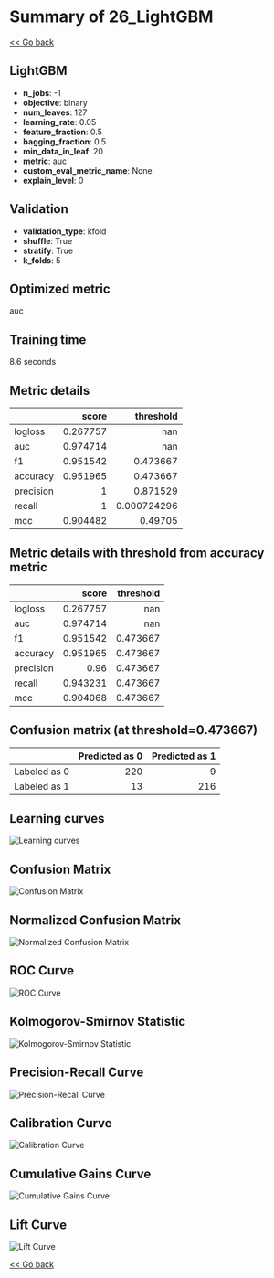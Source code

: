 # Summary of 26_LightGBM

[<< Go back](../README.md)


## LightGBM
- **n_jobs**: -1
- **objective**: binary
- **num_leaves**: 127
- **learning_rate**: 0.05
- **feature_fraction**: 0.5
- **bagging_fraction**: 0.5
- **min_data_in_leaf**: 20
- **metric**: auc
- **custom_eval_metric_name**: None
- **explain_level**: 0

## Validation
 - **validation_type**: kfold
 - **shuffle**: True
 - **stratify**: True
 - **k_folds**: 5

## Optimized metric
auc

## Training time

8.6 seconds

## Metric details
|           |    score |     threshold |
|:----------|---------:|--------------:|
| logloss   | 0.267757 | nan           |
| auc       | 0.974714 | nan           |
| f1        | 0.951542 |   0.473667    |
| accuracy  | 0.951965 |   0.473667    |
| precision | 1        |   0.871529    |
| recall    | 1        |   0.000724296 |
| mcc       | 0.904482 |   0.49705     |


## Metric details with threshold from accuracy metric
|           |    score |   threshold |
|:----------|---------:|------------:|
| logloss   | 0.267757 |  nan        |
| auc       | 0.974714 |  nan        |
| f1        | 0.951542 |    0.473667 |
| accuracy  | 0.951965 |    0.473667 |
| precision | 0.96     |    0.473667 |
| recall    | 0.943231 |    0.473667 |
| mcc       | 0.904068 |    0.473667 |


## Confusion matrix (at threshold=0.473667)
|              |   Predicted as 0 |   Predicted as 1 |
|:-------------|-----------------:|-----------------:|
| Labeled as 0 |              220 |                9 |
| Labeled as 1 |               13 |              216 |

## Learning curves
![Learning curves](learning_curves.png)
## Confusion Matrix

![Confusion Matrix](confusion_matrix.png)


## Normalized Confusion Matrix

![Normalized Confusion Matrix](confusion_matrix_normalized.png)


## ROC Curve

![ROC Curve](roc_curve.png)


## Kolmogorov-Smirnov Statistic

![Kolmogorov-Smirnov Statistic](ks_statistic.png)


## Precision-Recall Curve

![Precision-Recall Curve](precision_recall_curve.png)


## Calibration Curve

![Calibration Curve](calibration_curve_curve.png)


## Cumulative Gains Curve

![Cumulative Gains Curve](cumulative_gains_curve.png)


## Lift Curve

![Lift Curve](lift_curve.png)



[<< Go back](../README.md)
